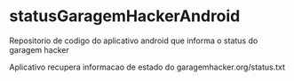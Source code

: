# statusGaragemHackerAndroid
Repositorio de codigo do aplicativo android que informa o status do garagem hacker

Aplicativo recupera informacao de estado do garagemhacker.org/status.txt
